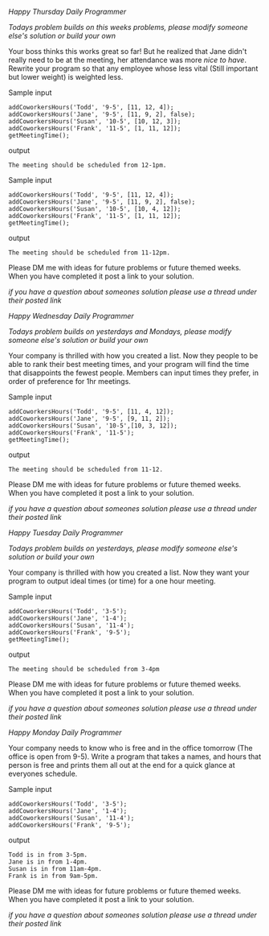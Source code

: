*Happy Thursday Daily Programmer*

_Todays problem builds on this weeks problems, please modify someone else's solution or build your own_

Your boss thinks this works great so far! But he realized that Jane didn't really need to be at the meeting, her attendance was more _nice to have_. Rewrite your program so that any employee whose less vital (Still important but lower weight) is weighted less.

Sample input
```
addCoworkersHours('Todd', '9-5', [11, 12, 4]);
addCoworkersHours('Jane', '9-5', [11, 9, 2], false);
addCoworkersHours('Susan', '10-5', [10, 12, 3]);
addCoworkersHours('Frank', '11-5', [1, 11, 12]);
getMeetingTime();
```
output
```
The meeting should be scheduled from 12-1pm.
```

Sample input
```
addCoworkersHours('Todd', '9-5', [11, 12, 4]);
addCoworkersHours('Jane', '9-5', [11, 9, 2], false);
addCoworkersHours('Susan', '10-5', [10, 4, 12]);
addCoworkersHours('Frank', '11-5', [1, 11, 12]);
getMeetingTime();
```
output
```
The meeting should be scheduled from 11-12pm.
```

Please DM me with ideas for future problems or future themed weeks. When you have completed it post a link to your solution.

*if you have a question about someones solution please use a thread under their posted link*

*Happy Wednesday Daily Programmer*

_Todays problem builds on yesterdays and Mondays, please modify someone else's solution or build your own_

Your company is thrilled with how you created a list. Now they people to be able to rank their best meeting times, and your program will find the time that disappoints the fewest people. Members can input times they prefer, in order of preference for 1hr meetings.

Sample input
```
addCoworkersHours('Todd', '9-5', [11, 4, 12]);
addCoworkersHours('Jane', '9-5', [9, 11, 2]);
addCoworkersHours('Susan', '10-5',[10, 3, 12]);
addCoworkersHours('Frank', '11-5');
getMeetingTime();
```
output
```
The meeting should be scheduled from 11-12.
```

Please DM me with ideas for future problems or future themed weeks. When you have completed it post a link to your solution.

*if you have a question about someones solution please use a thread under their posted link*

*Happy Tuesday Daily Programmer*

_Todays problem builds on yesterdays, please modify someone else's solution or build your own_

Your company is thrilled with how you created a list. Now they want your program to output ideal times (or time) for a one hour meeting.

Sample input
```
addCoworkersHours('Todd', '3-5');
addCoworkersHours('Jane', '1-4');
addCoworkersHours('Susan', '11-4');
addCoworkersHours('Frank', '9-5');
getMeetingTime();
```
output
```
The meeting should be scheduled from 3-4pm
```

Please DM me with ideas for future problems or future themed weeks. When you have completed it post a link to your solution.

*if you have a question about someones solution please use a thread under their posted link*

*Happy Monday Daily Programmer*

Your company needs to know who is free and in the office tomorrow (The office is open from 9-5). Write a program that takes a names, and hours that person is free and prints them all out at the end for a quick glance at everyones schedule.

Sample input
```
addCoworkersHours('Todd', '3-5');
addCoworkersHours('Jane', '1-4');
addCoworkersHours('Susan', '11-4');
addCoworkersHours('Frank', '9-5');
```
output
```
Todd is in from 3-5pm.
Jane is in from 1-4pm.
Susan is in from 11am-4pm.
Frank is in from 9am-5pm.
```

Please DM me with ideas for future problems or future themed weeks. When you have completed it post a link to your solution.

*if you have a question about someones solution please use a thread under their posted link*
